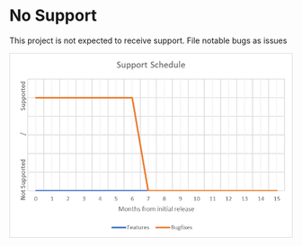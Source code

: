 # No Support
This project is not expected to receive support. File notable bugs as issues

<img src="readme-assets/support/partial.png" alt="Limited Support" width="600">

